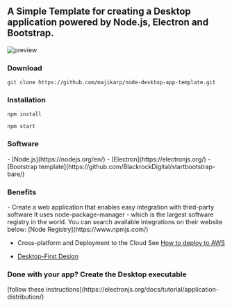 <h2>A Simple Template for creating a Desktop application powered by Node.js, Electron and Bootstrap.</h2>

![preview](https://github.com/majikarp/node-desktop-app-template/blob/master/preview.JPG)

<h3>Download</h3>

```
git clone https://github.com/majikarp/node-desktop-app-template.git
```

<h3>Installation</h3>

```
npm install
```

```
npm start
```

<h3>Software</h3>
- [Node.js](https://nodejs.org/en/)
- [Electron](https://electronjs.org/)
- [Bootstrap template](https://github.com/BlackrockDigital/startbootstrap-bare/)

<h3>Benefits</h3>
- Create a web application that enables easy integration with third-party software
It uses node-package-manager - which is the largest software registry in the world.
You can search available integrations on their website below: 
[Node Registry](https://www.npmjs.com/)

- Cross-platform and Deployment to the Cloud
See [How to deploy to AWS](https://aws.amazon.com/getting-started/projects/deploy-nodejs-web-app/)

- [Desktop-First Design](https://designmodo.com/desktop-first-design-responsive/)

<h3>Done with your app? Create the Desktop executable</h3>
[follow these instructions](https://electronjs.org/docs/tutorial/application-distribution/)
